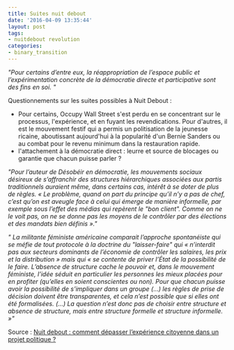 ```yaml
---
title: Suites nuit debout
date: '2016-04-09 13:35:44'
layout: post
tags:
- nuitdebout revolution
categories:
- binary_transition
---
```


*"Pour certains d’entre eux, la réappropriation de l’espace public et l’expérimentation concrète de la démocratie directe et participative sont des fins en soi. "*

Questionnements sur les suites possibles à Nuit Debout :

- Pour certains, Occupy Wall Street s'est perdu en se concentrant sur le processus, l'expérience, et en fuyant les revendications. Pour d'autres, il est le mouvement festif qui a permis un politisation de la jeunesse ricaine, aboutissant aujourd'hui à la popularité d'un Bernie Sanders ou au combat pour le revenu minimum dans la restauration rapide.
- l'attachement à la démocratie direct : leurre et source de blocages ou garantie que chacun puisse parler ?


*"Pour l’auteur de Désobéir en démocratie, les mouvements sociaux désireux de s’affranchir des structures hiérarchiques associées aux partis traditionnels auraient même, dans certains cas, intérêt à se doter de plus de règles. « Le problème, quand on part du principe qu’il n’y a pas de chef, c’est qu’on est aveugle face à celui qui émerge de manière informelle, par exemple sous l’effet des médias qui repèrent le "bon client". Comme on ne le voit pas, on ne se donne pas les moyens de le contrôler par des élections et des mandats bien définis »."*


*" La militante féministe américaine comparait l’approche spontanéiste qui se méfie de tout protocole à la doctrine du "laisser-faire" qui « n’interdit pas aux secteurs dominants de l’économie de contrôler les salaires, les prix et la distribution » mais qui « se contente de priver l’État de la possibilité de le faire. L’absence de structure cache le pouvoir et, dans le mouvement féministe, l’idée séduit en particulier les personnes les mieux placées pour en profiter (qu’elles en soient conscientes ou non). Pour que chacun puisse avoir la possibilité de s’impliquer dans un groupe (…) les règles de prise de décision doivent être transparentes, et cela n’est possible que si elles ont été formalisées. (…) La question n’est donc pas de choisir entre structure et absence de structure, mais entre structure formelle et structure informelle. »"*


Source : [Nuit debout : comment dépasser l’expérience citoyenne dans un projet politique ?][regards.fr]


[regards.fr]: http://www.regards.fr/web/article/nuit-debout-comment-conjuguer-l
[jekyll-gh]:   https://github.com/jekyll/jekyll
[jekyll-talk]: https://talk.jekyllrb.com/
